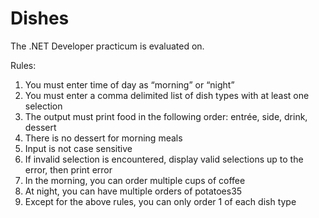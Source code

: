 # Dishes
The .NET Developer practicum is evaluated on.

Rules:</br>
1.	You must enter time of day as “morning” or “night” </br>
2.	You must enter a comma delimited list of dish types with at least one selection</br>
3.	The output must print food in the following order: entrée, side, drink, dessert</br>
4.	There is no dessert for morning meals</br>
5.	Input is not case sensitive</br>
6.	If invalid selection is encountered, display valid selections up to the error, then print error</br>
7.	In the morning, you can order multiple cups of coffee</br>
8.	At night, you can have multiple orders of potatoes35</br>
9.	Except for the above rules, you can only order 1 of each dish type</br>
